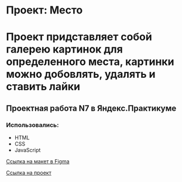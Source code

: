 # Проект: Место
# Проект придставляет собой галерею картинок для определенного места, картинки можно добовлять, удалять и ставить лайки

## Проектная работа N7 в Яндекс.Практикуме

### Использовались:
* HTML
* CSS
* JavaScript


[Ссылка на макет в Figma](https://www.figma.com/file/2cn9N9jSkmxD84oJik7xL7/JavaScript.-Sprint-4?node-id=0%3A1)

[Ссылка на проект](https://etelo.github.io/mesto/index.html)




